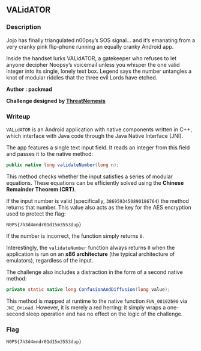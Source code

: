 ## VALidATOR 

### Description

Jojo has finally triangulated n00psy’s SOS signal... and it’s emanating from a very cranky pink flip-phone running an equally cranky Android app.

Inside the handset lurks VALidATOR, a gatekeeper who refuses to let anyone decipher Noopsy’s voicemail unless you whisper the one valid integer into its single, lonely text box. 
Legend says the number untangles a knot of modular riddles that the three evil Lords have etched.

**Author : packmad**  

**Challenge designed by [ThreatNemesis](https://tnemesis.com/)**


### Writeup

`VALidATOR` is an Android application with native components written in C++, which interface with Java code through the Java Native Interface (JNI).

The app features a single text input field. It reads an integer from this field and passes it to the native method:

```java
public native long validateNumber(long n);
```

This method checks whether the input satisfies a series of modular equations. These equations can be efficiently solved using the **Chinese Remainder Theorem (CRT)**.


If the input number is valid (specifically, `3869593450890186764`) the method returns that number. 
This value also acts as the key for the AES encryption used to protect the flag:

```
N0PS{7h3d4mndr01d15m3553dup}
```

If the number is incorrect, the function simply returns `0`.

Interestingly, the `validateNumber` function always returns `0` when the application is run on an **x86 architecture** (the typical architecture of emulators), regardless of the input. 

The challenge also includes a distraction in the form of a second native method:

```java
private static native long ConfusionAndDiffusion(long value);
```

This method is mapped at runtime to the native function `FUN_00102b90` via `JNI_OnLoad`. However, it is merely a red herring: it simply wraps a one-second sleep operation and has no effect on the logic of the challenge.

### Flag
`N0PS{7h3d4mndr01d15m3553dup}`

